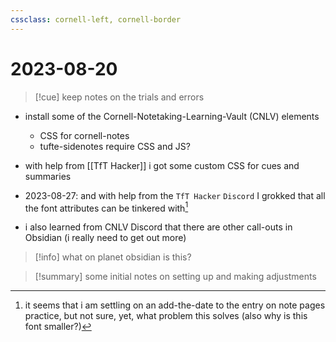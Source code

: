 ```yaml
---
cssclass: cornell-left, cornell-border
---
```

# 2023-08-20

>[!cue] keep notes on the trials and errors

- install some of the Cornell-Notetaking-Learning-Vault (CNLV) elements  
	- CSS for cornell-notes
	- tufte-sidenotes require CSS and JS?

- with help from [[TfT Hacker]] i got some custom CSS for cues and
summaries  
- 2023-08-27: and with help from the `TfT Hacker` `Discord` I grokked that all the font attributes can be tinkered with[^1]

- i also learned from CNLV Discord that there are other call-outs in Obsidian (i really need to get out more)

>[!info] what on planet obsidian is this?



>[!summary] some initial notes on setting up and making adjustments

[^1]: it seems that i am settling on an add-the-date to the entry on note pages practice, but not sure, yet, what problem this solves (also why is this font smaller?)